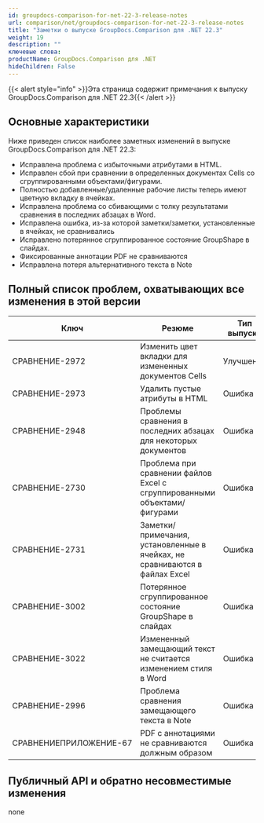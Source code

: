 ```yaml
---
id: groupdocs-comparison-for-net-22-3-release-notes
url: comparison/net/groupdocs-comparison-for-net-22-3-release-notes
title: "Заметки о выпуске GroupDocs.Comparison для .NET 22.3"
weight: 19
description: ""
ключевые слова:
productName: GroupDocs.Comparison для .NET
hideChildren: False
---
```

{{< alert style="info" >}}Эта страница содержит примечания к выпуску GroupDocs.Comparison для .NET 22.3{{< /alert >}}

## Основные характеристики

Ниже приведен список наиболее заметных изменений в выпуске GroupDocs.Comparison для .NET 22.3:

* Исправлена проблема с избыточными атрибутами в HTML.
* Исправлен сбой при сравнении в определенных документах Cells со сгруппированными объектами/фигурами.
* Полностью добавленные/удаленные рабочие листы теперь имеют цветную вкладку в ячейках.
* Исправлена проблема со сбивающими с толку результатами сравнения в последних абзацах в Word.
* Исправлена ошибка, из-за которой заметки/заметки, установленные в ячейках, не сравнивались
* Исправлено потерянное сгруппированное состояние GroupShape в слайдах.
* Фиксированные аннотации PDF не сравниваются
* Исправлена потеря альтернативного текста в Note

## Полный список проблем, охватывающих все изменения в этой версии

| Ключ | Резюме | Тип выпуска |
| --- | --- | --- |
| СРАВНЕНИЕ-2972 | Изменить цвет вкладки для измененных документов Cells | Улучшение |
| СРАВНЕНИЕ-2973 | Удалить пустые атрибуты в HTML | Ошибка |
| СРАВНЕНИЕ-2948 | Проблемы сравнения в последних абзацах для некоторых документов | Ошибка |
| СРАВНЕНИЕ-2730 | Проблема при сравнении файлов Excel с сгруппированными объектами/фигурами | Ошибка |
| СРАВНЕНИЕ-2731 | Заметки/примечания, установленные в ячейках, не сравниваются в файлах Excel | Ошибка |
| СРАВНЕНИЕ-3002 | Потерянное сгруппированное состояние GroupShape в слайдах | Ошибка |
| СРАВНЕНИЕ-3022 | Измененный замещающий текст не считается изменением стиля в Word | Ошибка |
| СРАВНЕНИЕ-2996 | Проблема сравнения замещающего текста в Note | Ошибка |
| СРАВНЕНИЕПРИЛОЖЕНИЕ-67 | PDF с аннотациями не сравниваются должным образом | Ошибка |

## Публичный API и обратно несовместимые изменения
none
